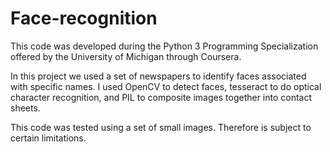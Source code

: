 # Face-recognition
This code was developed during the Python 3 Programming Specialization offered by the University of Michigan through Coursera. 

In this project we used a set of newspapers to identify faces associated with specific names. I used OpenCV to detect faces, 
tesseract to do optical character recognition, and PIL to composite images together into contact sheets.

This code was tested using a set of small images. Therefore is subject to certain limitations. 
